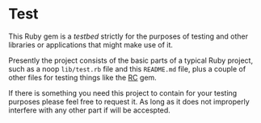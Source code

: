# Test

This Ruby gem is a *testbed* strictly for the purposes of testing and other
libraries or applications that might make use of it.

Presently the project consists of the basic parts of a typical Ruby project, such 
as a noop `lib/test.rb` file and this `README.md` file, plus a couple of other
files for testing things like the [RC](http://rubyworks.github.com) gem.

If there is something you need this project to contain for your testing purposes
please feel free to request it. As long as it does not improperly interfere with
any other part if will be accespted.


